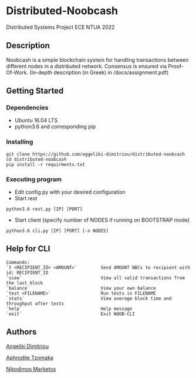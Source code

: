 # Distributed-Noobcash
Distributed Systems Project ECE NTUA 2022

## Description
Noobcash is a simple blockchain system for handling transactions between different nodes in a distributed network. Consensus is ensured via Proof-Of-Work.
(In-depth description (in Greek) in /docs/assignment.pdf)

## Getting Started

### Dependencies
* Ubuntu 16.04 LTS
* python3.6 and corresponding pip

### Installing
```
git clone https://github.com/aggeliki-dimitriou/distributed-noobcash
cd distributed-noobcash
pip install -r requirments.txt
```


### Executing program

* Edit config.py with your desired configuration
* Start rest
```
python3.6 rest.py [IP] [PORT]
```
* Start client (specify number of NODES if running on BOOTSTRAP mode)
```
python3.6 cli.py [IP] [PORT] [-n NODES]
```

## Help for CLI
```
Commands:
`t <RECIPIENT_ID> <AMOUNT>`         Send AMOUNT NBCs to recipient with id: RECIPIENT_ID
`view`                              View all valid transactions from the last block
`balance`                           View your own balance
`test <FILENAME>`                   Run tests in FILENAME
`stats`                             View average block time and throughput after tests
`help`                              Help message
`exit`                              Exit NOOB-CLI
```

## Authors

[Angeliki Dimitriou](https://github.com/aggeliki-dimitriou)

[Aphrodite Tzomaka](https://github.com/aphrodite-jomaca)

[Nikodimos Marketos](https://github.com/nikodimakis)
